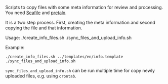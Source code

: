 Scripts to copy files with some meta information for review and processing. You need [Seafile] and [pretalx].

It is a two step process. First, creating the meta information and second copying the file and that information.

Usage:
    ./create_info_files.sh <info-template-file>
    ./sync_files_and_upload_info.sh

Example:

    ./create_info_files.sh ../templates/en/info.template
    ./sync_files_and_upload_info.sh

`sync_files_and_upload_info.sh` can be run multiple time for copy newly uploaded files, e.g. using `crontab`.

[Seafile]: https://seafile.com/
[pretalx]: https://pretalx.com/
